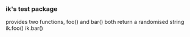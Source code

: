 ### ik's test package
provides two functions, foo() and bar()
both return a randomised string
ik.foo()
ik.bar()

